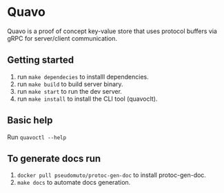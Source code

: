 # Quavo

Quavo is a proof of concept key-value store that uses protocol buffers via gRPC for server/client communication.

## Getting started
1.  run `make dependecies` to installl dependencies.
2.  run `make build` to build server binary.
3.  run `make start` to run the dev server.
3.  run `make install` to install the CLI tool (quavoclt).

## Basic help
Run `quavoctl --help`

## To generate docs run
1. `docker pull pseudomuto/protoc-gen-doc` to install protoc-gen-doc.
2. `make docs` to automate docs generation.
